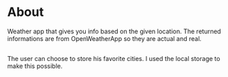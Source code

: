 # About

Weather app that gives you info based on the given location. The returned informations are from OpenWeatherApp so they are actual and real.

##

The user can choose to store his favorite cities. I used the local storage to make this possible.
